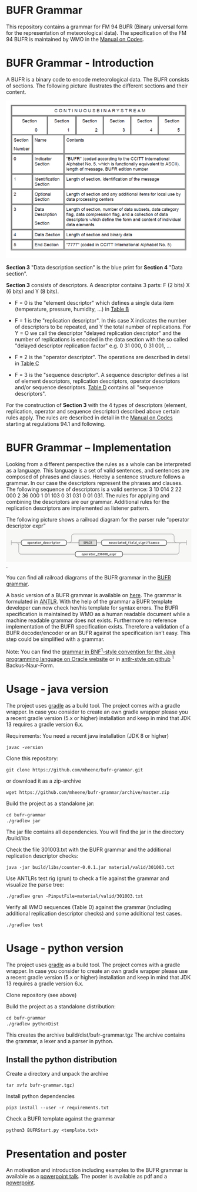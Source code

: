 # BUFR Grammar

This repository contains a grammar for FM 94 BUFR (Binary universal form for the representation of meteorological data).
The specification of the FM 94 BUFR is maintained by WMO in the [Manual on Codes](https://library.wmo.int/doc_num.php?explnum_id=5831).

# BUFR Grammar - Introduction
A BUFR is a binary code to encode meteorological data. The BUFR consists of sections. The following picture illustrates the different sections and their content.

![BUFR Sections](https://github.com/mheene/bufr-grammar/blob/master/pics/sections.png)

**Section 3** "Data description section" is the blue print for **Section 4** "Data section". 

**Section 3** consists of descriptors. A descriptor contains 3 parts: F (2 bits) X (6 bits) and Y (8 bits).

* F = 0 is the "element descriptor" which defines a single data item (temperature, pressure, humidity, ...) in [Table B](http://www.wmo.int/pages/prog/www/WMOCodes/WMO306_vI2/LatestVERSION/WMO306_vI2_BUFRCREX_TableB_en.pdf)

* F = 1 is the "replication descriptor". In this case X indicates the number of descriptors to be repeated, and Y the total number of replications. For Y = O we call the descriptor "delayed replication descriptor" and the number of replications is encoded in the data section with the so called "delayed descriptor replication factor" e.g. 0 31 000, 0 31 001, ...

* F = 2 is the "operator descriptor". The operations are described in detail in [Table C](http://www.wmo.int/pages/prog/www/WMOCodes/WMO306_vI2/LatestVERSION/WMO306_vI2_BUFR_TableC_en.pdf)

* F = 3 is the "sequence descriptor". A sequence descriptor defines a list of element  descriptors,  replication  descriptors,  operator  descriptors  and/or  sequence descriptors.  [Table D](http://www.wmo.int/pages/prog/www/WMOCodes/WMO306_vI2/LatestVERSION/WMO306_vI2_BUFR_TableD_en.pdf) contains all "sequence descriptors".

For the construction of **Section 3** with the 4 types of descriptors (element, replication, operator
and sequence descriptor) described above certain rules apply. The rules are described in detail
in the [Manual on Codes](https://library.wmo.int/doc_num.php?explnum_id=5831) starting at regulations 94.1 and following.

# BUFR Grammar – Implementation
Looking from a different perspective the rules as a whole can be interpreted as a language. This language is a set of valid sentences, and sentences are composed of phrases and clauses. Hereby a sentence structure follows a grammar. In our case the descriptors represent the phrases
and clauses. The following sequence of descriptors is a valid sentence: 3 10 014 2 22 000 2 36 000 1 01 103 0 31 031 0 01 031. The rules for
applying and combining the descriptors are our grammar. Additional rules for the replication descriptors are implemented as listener pattern.

The following picture shows a railroad diagram for the parser rule “operator descriptor expr” ![railroad diagram](https://github.com/mheene/bufr-grammar/blob/gradle/pics/operator_expr.png). 

You can find all railroad diagrams of the BUFR grammar in the [BUFR grammar](https://mheene.github.io/bufr-grammar.html).

A basic version of a BUFR grammar is available on [here](https://github.com/mheene/bufr-grammar/blob/gradle/src/main/antlr/BUFR.g4). The grammar is formulated in [ANTLR](https://www.antlr.org/). With the help of the grammar a BUFR template developer can now check her/his template for syntax errors. The BUFR specification is maintained by WMO as a human readable document while a machine readable grammar does not exists. Furthermore no reference implementation of the BUFR specification exists. Therefore a validation of a BUFR decoder/encoder or an BUFR against the specification isn’t easy. This step could be simplified with a grammar.


Note: You can find the [grammar in BNF<sup>1</sup>-style convention for the Java programming language on Oracle website](https://docs.oracle.com/javase/specs/jls/se7/html/jls-18.html) or in [antlr-style on github](https://github.com/antlr/grammars-v4/tree/master/java) 
<sup>1</sup> Backus-Naur-Form.

# Usage - java version
The project uses [gradle](https://gradle.org/) as a build tool. The project comes with a gradle wrapper. In case you consider to create an own gradle wrapper please you a recent gradle version (5.x or higher) installation and keep in mind that JDK 13 requires a gradle version 6.x.

Requirements:
You need a recent java installation (JDK 8 or higher)
```
javac -version
```

Clone this repository:

```
git clone https://github.com/mheene/bufr-grammar.git
```

or download it as a zip-archive

```
wget https://github.com/mheene/bufr-grammar/archive/master.zip
```

Build the project as a standalone jar:

```
cd bufr-grammar
./gradlew jar
```

The jar file contains all dependencies. You will find the jar in the directory /build/libs

Check the file 301003.txt with the BUFR grammar and the additional replication descriptor checks:

```
java -jar build/libs/counter-0.0.1.jar material/valid/301003.txt
```

Use ANTLRs test rig (grun) to check a file against the grammar and visualize the parse tree:

```
./gradlew grun -PinputFile=material/valid/301003.txt
```

Verify all WMO sequences (Table D) against the grammar (including additional replication descriptor checks) and some additional test cases.

```
./gradlew test
``` 

# Usage - python version
The project uses [gradle](https://gradle.org/) as a build tool. The project comes with a gradle wrapper. In case you consider to create an own gradle wrapper please use a recent gradle version (5.x or higher) installation and keep in mind that JDK 13 requires a gradle version 6.x.

Clone repository (see above)

Build the project as a standalone distribution:
```
cd bufr-grammar
./gradlew pythonDist
```
This creates the archive build/dist/bufr-grammar.tgz 
The archive contains the grammar, a lexer and a parser in python.

## Install the python distribution
Create a directory and unpack the archive 

```
tar xvfz bufr-grammar.tgz) 
```

Install python dependencies
```
pip3 install --user -r requirements.txt
```

Check a BUFR template against the grammar
```
python3 BUFRStart.py <template.txt>
```





# Presentation and poster
An motivation and introduction including examples to the BUFR grammar is available as a [powerpoint talk](https://view.officeapps.live.com/op/view.aspx?src=https://github.com/mheene/bufr-grammar/raw/master/talk/BUFR-Grammar-Talk.ppt). The poster is available as pdf and a [powerpoint](https://view.officeapps.live.com/op/view.aspx?src=https://github.com/mheene/bufr-grammar/raw/master/poster/IN23D-0901_agu_2019.pptx).
